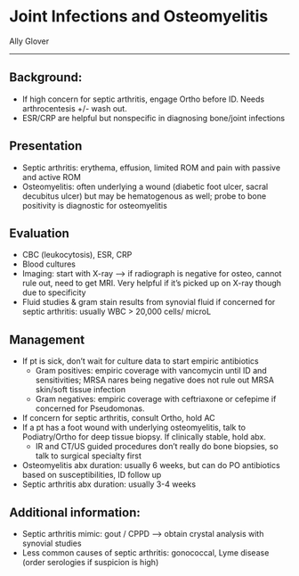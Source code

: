 # Joint Infections and Osteomyelitis

Ally Glover

---

## Background: 
-	If high concern for septic arthritis, engage Ortho before ID. Needs arthrocentesis +/- wash out.
-	ESR/CRP are helpful but nonspecific in diagnosing bone/joint infections 

## Presentation
-	Septic arthritis: erythema, effusion, limited ROM and pain with passive and active ROM
-	Osteomyelitis: often underlying a wound (diabetic foot ulcer, sacral decubitus ulcer) but may be hematogenous as well; probe to bone positivity is diagnostic for osteomyelitis 

## Evaluation 
-	CBC (leukocytosis), ESR, CRP 
-	Blood cultures 
-	Imaging: start with X-ray --> if radiograph is negative for osteo, cannot rule out, need to get MRI. Very helpful if it’s picked up on X-ray though due to specificity
-	Fluid studies & gram stain results from synovial fluid if concerned for septic arthritis: usually WBC > 20,000 cells/ microL 

## Management
-	If pt is sick, don’t wait for culture data to start empiric antibiotics
    -	Gram positives: empiric coverage with vancomycin until ID and sensitivities; MRSA nares being negative does not rule out MRSA skin/soft tissue infection
    -	Gram negatives: empiric coverage with ceftriaxone or cefepime if concerned for Pseudomonas. 
-	If concern for septic arthritis, consult Ortho, hold AC 
-	If a pt has a foot wound with underlying osteomyelitis, talk to Podiatry/Ortho for deep tissue biopsy. If clinically stable, hold abx.
    -	IR and CT/US guided procedures don’t really do bone biopsies, so talk to surgical specialty first
-	Osteomyelitis abx duration: usually 6 weeks, but can do PO antibiotics based on susceptibilities, ID follow up
-	Septic arthritis abx duration: usually 3-4 weeks

## Additional information: 
-	Septic arthritis mimic: gout / CPPD --> obtain crystal analysis with synovial studies
-	Less common causes of septic arthritis: gonococcal, Lyme disease (order serologies if suspicion is high)
